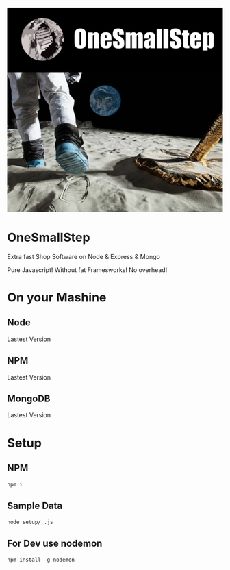 ![Image OneSmallStep](public/default/images/OneSmallStep.png)
# OneSmallStep

Extra fast Shop Software on Node & Express & Mongo

Pure Javascript! Without fat Framesworks! No overhead! 

# On your Mashine

## Node

Lastest Version

## NPM

Lastest Version

## MongoDB

Lastest Version

# Setup

## NPM

```
npm i
```

## Sample Data

```
node setup/_.js
```

## For Dev use nodemon

```
npm install -g nodemon
```

